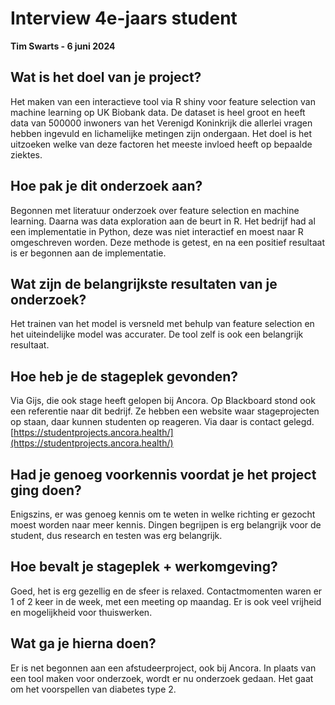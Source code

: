 # Interview 4e-jaars student
**Tim Swarts - 6 juni 2024**

## Wat is het doel van je project?
Het maken van een interactieve tool via R shiny voor feature selection van machine learning op UK Biobank data.
De dataset is heel groot en heeft data van 500000 inwoners van het Verenigd Koninkrijk die allerlei vragen hebben ingevuld en lichamelijke metingen zijn ondergaan.
Het doel is het uitzoeken welke van deze factoren het meeste invloed heeft op bepaalde ziektes.

## Hoe pak je dit onderzoek aan?
Begonnen met literatuur onderzoek over feature selection en machine learning. 
Daarna was data exploration aan de beurt in R.
Het bedrijf had al een implementatie in Python, deze was niet interactief en moest naar R omgeschreven worden.
Deze methode is getest, en na een positief resultaat is er begonnen aan de implementatie.

## Wat zijn de belangrijkste resultaten van je onderzoek?
Het trainen van het model is versneld met behulp van feature selection en het uiteindelijke model was accurater.
De tool zelf is ook een belangrijk resultaat.

## Hoe heb je de stageplek gevonden?
Via Gijs, die ook stage heeft gelopen bij Ancora.
Op Blackboard stond ook een referentie naar dit bedrijf.
Ze hebben een website waar stageprojecten op staan, daar kunnen studenten op reageren. Via daar is contact gelegd.
[https://studentprojects.ancora.health/](https://studentprojects.ancora.health/)

## Had je genoeg voorkennis voordat je het project ging doen?
Enigszins, er was genoeg kennis om te weten in welke richting er gezocht moest worden naar meer kennis.
Dingen begrijpen is erg belangrijk voor de student, dus research en testen was erg belangrijk.

## Hoe bevalt je stageplek + werkomgeving?
Goed, het is erg gezellig en de sfeer is relaxed.
Contactmomenten waren er 1 of 2 keer in de week, met een meeting op maandag.
Er is ook veel vrijheid en mogelijkheid voor thuiswerken.

## Wat ga je hierna doen?
Er is net begonnen aan een afstudeerproject, ook bij Ancora. 
In plaats van een tool maken voor onderzoek, wordt er nu onderzoek gedaan.
Het gaat om het voorspellen van diabetes type 2.